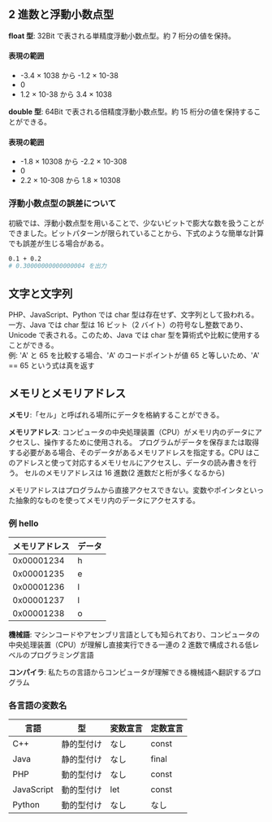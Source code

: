 ## 2 進数と浮動小数点型

**float 型**: 32Bit で表される単精度浮動小数点型。約 7 桁分の値を保持。

#### 表現の範囲

-   -3.4 × 1038 から -1.2 × 10-38
-   0
-   1.2 × 10-38 から 3.4 × 1038

**double 型**: 64Bit で表される倍精度浮動小数点型。約 15 桁分の値を保持することができる。

#### 表現の範囲

-   -1.8 × 10308 から -2.2 × 10-308
-   0
-   2.2 × 10-308 から 1.8 × 10308

### 浮動小数点型の誤差について

初級では、浮動小数点型を用いることで、少ないビットで膨大な数を扱うことができました。ビットパターンが限られていることから、下式のような簡単な計算でも誤差が生じる場合がある。

```zsh
0.1 + 0.2
# 0.30000000000000004 を出力
```

## 文字と文字列

PHP、JavaScript、Python では char 型は存在せず、文字列として扱われる。  
一方、Java では char 型は 16 ビット（2 バイト）の符号なし整数であり、Unicode で表される。このため、Java では char 型を算術式や比較に使用することができる。  
例: 'A' と 65 を比較する場合、'A' のコードポイントが値 65 と等しいため、'A' == 65 という式は真を返す

## メモリとメモリアドレス

**メモリ**:「セル」と呼ばれる場所にデータを格納することができる。

**メモリアドレス**: コンピュータの中央処理装置（CPU）がメモリ内のデータにアクセスし、操作するために使用される。
プログラムがデータを保存または取得する必要がある場合、そのデータがあるメモリアドレスを指定する。CPU はこのアドレスと使って対応するメモリセルにアクセスし、データの読み書きを行う。
セルのメモリアドレスは 16 進数(2 進数だと桁が多くなるから)

メモリアドレスはプログラムから直接アクセスできない。変数やポインタといった抽象的なものを使ってメモリ内のデータにアクセスする。

### 例 hello

| メモリアドレス | データ |
| -------------- | ------ |
| 0x00001234     | h      |
| 0x00001235     | e      |
| 0x00001236     | l      |
| 0x00001237     | l      |
| 0x00001238     | o      |

**機械語**: マシンコードやアセンブリ言語としても知られており、コンピュータの中央処理装置（CPU）が理解し直接実行できる一連の 2 進数で構成される低レベルのプログラミング言語

**コンパイラ**: 私たちの言語からコンピュータが理解できる機械語へ翻訳するプログラム

### 各言語の変数名

| 言語       | 型         | 変数宣言 | 定数宣言 |
| ---------- | ---------- | -------- | -------- |
| C++        | 静的型付け | なし     | const    |
| Java       | 静的型付け | なし     | final    |
| PHP        | 動的型付け | なし     | const    |
| JavaScript | 動的型付け | let      | const    |
| Python     | 動的型付け | なし     | なし     |
